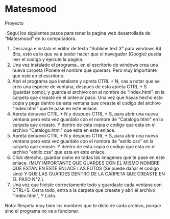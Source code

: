# Matesmood
Proyecto

-Segui los siguientes pasos para tener la pagina web desarrollada de "Matesmood" en tu computadora.

1. Descarga e instala el editor de texto "Sublime text 3" para windows 64 Bits, esto es lo que va a poder hacer que el navegador (Google) pueda leer el codigo y ejecute la pagina.
2. Una vez instalado el programa.. en el escritorio de windows crea una nueva carpeta (Ponele el nombre que quieras). Pero muy importante que este en el escritorio.
3. Abri el programa que instalaste y apreta CTRL + N, vas a notar que se creo una especie de ventana, despues de esto apreta CTRL + S (guardar como), y guarda el archivo con el nombre de "Index.html" en la carpeta que creaste en el anterior paso. Una vez que hayas hecho esto copia y pega dentro de esta ventana que creaste el codigo del archivo "Index.html" que te pase en este enlace.
4. Apreta denuevo CTRL + N y despues CTRL + S, para abrir una nueva ventana pero esta vez guardalo con el nombre de "Catalogo.html" en la carpeta que creaste. Y dentro de esta copia e codigo que esta en el archivo "Catalogo.html" que esta en este enlace.
5. Apreta denuevo CTRL + N y despues CTRL + S, para abrir una nueva ventana pero esta vez guardalo con el nombre de "estilo.css" en la carpeta que creaste. Y dentro de esta copia e codigo que esta en el archivo "estilo.css" que esta en este enlace.
6. Click derecho, guardar como en todas las imagenes que te pase en este enlace. (MUY IMPORTANTE QUE GUARDES CON EL MISMO NOMBRE QUE ESTAN EN ESTE ENLACE LAS FOTOS (Se puede dañar el codigo sino) Y QUE LAS GUARDES DENTRO DE LA CARPETA QUE CREASTE EN EL PASO N°2.).
7. Una vez que hiciste correctamente todo y guardaste cada ventana con CTRL+S. Cerra todo, entra a la carpeta que creaste y abri el archivo "Index.html", Y Listo.




Nota: Respeta muy bien los nombres que te dicte de cada archivo, porque sino el programa no va a funcionar.
